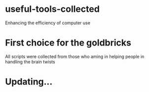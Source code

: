 # useful-tools-collected
Enhancing the efficiency of computer use 
# First choice for the goldbricks
All scripts were collected from those who aming in helping people in handling the brain twists
# Updating...
